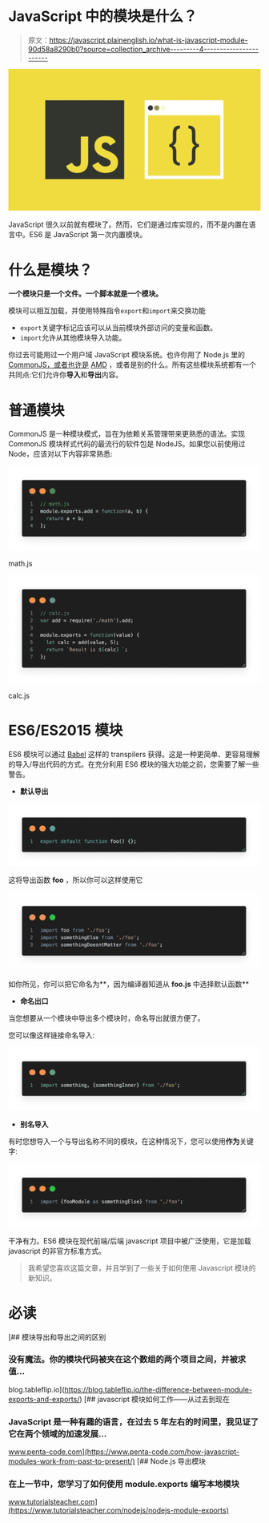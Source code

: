 # JavaScript 中的模块是什么？

> 原文：<https://javascript.plainenglish.io/what-is-javascript-module-90d58a8290b0?source=collection_archive---------4----------------------->

![](img/bfb6169b9f8b3ecd2ad3de87de0afef2.png)

JavaScript 很久以前就有模块了。然而，它们是通过库实现的，而不是内置在语言中。ES6 是 JavaScript 第一次内置模块。

# 什么是模块？

**一个模块只是一个文件。一个脚本就是一个模块。**

模块可以相互加载，并使用特殊指令`export`和`import`来交换功能

*   `export`关键字标记应该可以从当前模块外部访问的变量和函数。
*   `import`允许从其他模块导入功能。

你过去可能用过一个用户域 JavaScript 模块系统。也许你用了 Node.js 里的 [CommonJS，或者也许是](https://nodejs.org/docs/latest-v10.x/api/modules.html) [AMD](https://github.com/amdjs/amdjs-api/blob/master/AMD.md) ，或者是别的什么。所有这些模块系统都有一个共同点:它们允许你**导入**和**导出**内容。

# **普通模块**

CommonJS 是一种模块模式，旨在为依赖关系管理带来更熟悉的语法。实现 CommonJS 模块样式代码的最流行的软件包是 NodeJS。如果您以前使用过 Node，应该对以下内容非常熟悉:

![](img/435ec6067c084dc2fa4d8f220193c8c5.png)

math.js

![](img/5731c15b6f5f781e3bfbd3730608af18.png)

calc.js

# ES6/ES2015 模块

ES6 模块可以通过 [Babel](https://babeljs.io/) 这样的 transpilers 获得。这是一种更简单、更容易理解的导入/导出代码的方式。在充分利用 ES6 模块的强大功能之前，您需要了解一些警告。

*   **默认导出**

![](img/3d6bd2532e93dcf9d5173735e576535f.png)

这将导出函数 **foo** ，所以你可以这样使用它

![](img/f620ae50520b03b04e40b99532c5d12d.png)

如你所见，你可以把它命名为**，因为编译器知道从 **foo.js** 中选择默认函数**

*   **命名出口**

当您想要从一个模块中导出多个模块时，命名导出就很方便了。

您可以像这样链接命名导入:

![](img/0d2793e370faa1ea82e01eb0c74956bb.png)

*   **别名导入**

有时您想导入一个与导出名称不同的模块，在这种情况下，您可以使用**作为**关键字:

![](img/8addc4ce8ff20b74e2c7434ca67d078e.png)

干净有力。ES6 模块在现代前端/后端 javascript 项目中被广泛使用，它是加载 javascript 的非官方标准方式。

> 我希望您喜欢这篇文章，并且学到了一些关于如何使用 Javascript 模块的新知识。

# 必读

[](https://blog.tableflip.io/the-difference-between-module-exports-and-exports/) [## 模块导出和导出之间的区别

### 没有魔法。你的模块代码被夹在这个数组的两个项目之间，并被求值…

blog.tableflip.io](https://blog.tableflip.io/the-difference-between-module-exports-and-exports/) [](https://www.penta-code.com/how-javascript-modules-work-from-past-to-present/) [## javascript 模块如何工作——从过去到现在

### JavaScript 是一种有趣的语言，在过去 5 年左右的时间里，我见证了它在两个领域的加速发展…

www.penta-code.com](https://www.penta-code.com/how-javascript-modules-work-from-past-to-present/) [](https://www.tutorialsteacher.com/nodejs/nodejs-module-exports) [## Node.js 导出模块

### 在上一节中，您学习了如何使用 module.exports 编写本地模块

www.tutorialsteacher.com](https://www.tutorialsteacher.com/nodejs/nodejs-module-exports)